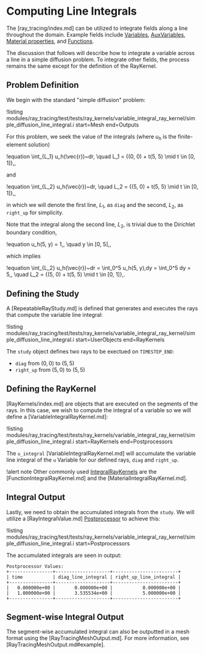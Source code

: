 # Computing Line Integrals

The [ray_tracing/index.md] can be utilized to integrate fields along a line throughout the domain. Example fields include [Variables](Variables/index.md), [AuxVariables](AuxVariables/index.md),
[Material properties](Materials/index.md), and [Functions](Functions/index.md).

The discussion that follows will describe how to integrate a variable across a line in a simple diffusion problem. To integrate other fields, the process remains the same except for the definition of the RayKernel.

## Problem Definition

We begin with the standard "simple diffusion" problem:

!listing modules/ray_tracing/test/tests/ray_kernels/variable_integral_ray_kernel/simple_diffusion_line_integral.i start=Mesh end=Outputs

For this problem, we seek the value of the integrals (where $u_h$ is the finite-element solution)

!equation
\int_{L_1} u_h(\vec{r})~dr, \quad L_1 = \{(0, 0) + t(5, 5) \mid t \in [0, 1]\}\,,

and

!equation
\int_{L_2} u_h(\vec{r})~dr, \quad L_2 = \{(5, 0) + t(5, 5) \mid t \in [0, 1]\}\,,

in which we will denote the first line, $L_1$, as `diag` and the second, $L_2$, as `right_up` for simplicity.

Note that the integral along the second line, $L_2$, is trivial due to the Dirichlet boundary condition,

!equation
u_h(5, y) = 1\,, \quad y \in [0, 5]\,,

which implies

!equation
\int_{L_2} u_h(\vec{r})~dr = \int_0^5 u_h(5, y)\,dy = \int_0^5 dy = 5\,, \quad L_2 = \{(5, 0) + t(5, 5) \mid t \in [0, 1]\}\,.

## Defining the Study

A [RepeatableRayStudy.md] is defined that generates and executes the rays that compute the variable line integral:

!listing modules/ray_tracing/test/tests/ray_kernels/variable_integral_ray_kernel/simple_diffusion_line_integral.i start=UserObjects end=RayKernels

The `study` object defines two rays to be exectued on `TIMESTEP_END`:

- `diag` from $(0, 0)$ to $(5, 5)$
- `right_up` from $(5, 0)$ to $(5, 5)$

## Defining the RayKernel

[RayKernels/index.md] are objects that are executed on the segments of the rays. In this case, we wish to compute the integral of a variable so we will define a [VariableIntegralRayKernel.md]:

!listing modules/ray_tracing/test/tests/ray_kernels/variable_integral_ray_kernel/simple_diffusion_line_integral.i start=RayKernels end=Postprocessors

The `u_integral` [VariableIntegralRayKernel.md] will accumulate the variable line integral of the `u` Variable for our defined rays, `diag` and `right_up`.

!alert note
Other commonly used [IntegralRayKernels](IntegralRayKernel.md) are the [FunctionIntegralRayKernel.md] and the [MaterialIntegralRayKernel.md].

## Integral Output

Lastly, we need to obtain the accumulated integrals from the `study`. We will utilize a [RayIntegralValue.md] [Postprocessor](Postprocessors/index.md) to achieve this:

!listing modules/ray_tracing/test/tests/ray_kernels/variable_integral_ray_kernel/simple_diffusion_line_integral.i start=Postprocessors

The accumulated integrals are seen in output:

```
Postprocessor Values:
+----------------+--------------------+------------------------+
| time           | diag_line_integral | right_up_line_integral |
+----------------+--------------------+------------------------+
|   0.000000e+00 |       0.000000e+00 |           0.000000e+00 |
|   1.000000e+00 |       3.535534e+00 |           5.000000e+00 |
+----------------+--------------------+------------------------+
```

## Segment-wise Integral Output

The segment-wise accumulated integral can also be outputted in a mesh format using the [RayTracingMeshOutput.md]. For more information, see [RayTracingMeshOutput.md#example].
